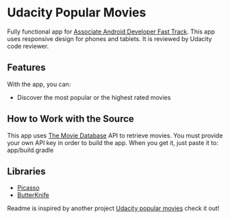 # Udacity Popular Movies

Fully functional app for [Associate Android Developer Fast Track](https://www.udacity.com/course/associate-android-developer-fast-track--nd818). This app uses responsive design for phones and tablets. It is reviewed by Udacity code reviewer.

## Features

With the app, you can:
* Discover the most popular or the highest rated movies

## How to Work with the Source

This app uses [The Movie Database](https://www.themoviedb.org/documentation/api) API to retrieve movies.
You must provide your own API key in order to build the app. When you get it, just paste it to: app/build.gradle

## Libraries

* [Picasso](http://github.com/square/picasso)
* [ButterKnife](https://github.com/JakeWharton/butterknife)

Readme is inspired by another project [Udacity popular movies](https://github.com/vycius/udacity-popular-movies) check it out!